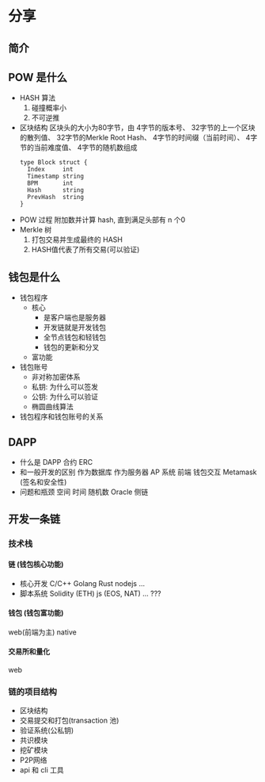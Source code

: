 # 分享

## 简介

## POW 是什么 
- HASH 算法
  1. 碰撞概率小
  2. 不可逆推
- 区块结构
  区块头的大小为80字节，由
  4字节的版本号、
  32字节的上一个区块的散列值、
  32字节的Merkle Root Hash、
  4字节的时间缀（当前时间）、
  4字节的当前难度值、
  4字节的随机数组成 
  ```
  type Block struct {
    Index     int
    Timestamp string
    BPM       int
    Hash      string
    PrevHash  string
  }
  ```
- POW 过程
  附加数并计算 hash, 直到满足头部有 n 个0 
- Merkle 树
  1. 打包交易并生成最终的 HASH
  2. HASH值代表了所有交易(可以验证)

## 钱包是什么
- 钱包程序
  - 核心
    - 是客户端也是服务器
    - 开发链就是开发钱包
    - 全节点钱包和轻钱包
    - 钱包的更新和分叉
  - 富功能
- 钱包账号
  - 非对称加密体系
  - 私钥: 为什么可以签发
  - 公钥: 为什么可以验证
  - 椭圆曲线算法
- 钱包程序和钱包账号的关系

## DAPP
- 什么是 DAPP
  合约
  ERC
- 和一般开发的区别
  作为数据库
  作为服务器
  AP 系统
  前端
  钱包交互 Metamask (签名和安全性)
- 问题和瓶颈
  空间
  时间
  随机数
  Oracle
  侧链 
   
## 开发一条链

### 技术栈
#### 链 (钱包核心功能)
- 核心开发
  C/C++
  Golang
  Rust
  nodejs 
  ...
- 脚本系统
  Solidity (ETH)
  js (EOS, NAT)
  ... ???
#### 钱包 (钱包富功能)
  web(前端为主)
  native
#### 交易所和量化
  web

### 链的项目结构
- 区块结构
- 交易提交和打包(transaction 池)
- 验证系统(公私钥)
- 共识模块
- 挖矿模块
- P2P网络
- api 和 cli 工具 
